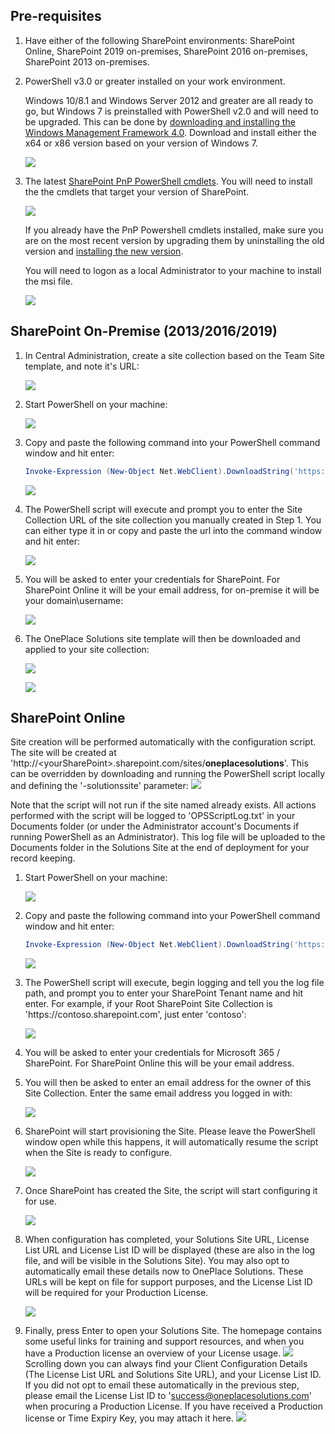 ## Pre-requisites


1.  Have either of the following SharePoint environments: SharePoint Online, SharePoint 2019 on-premises, SharePoint 2016 on-premises, SharePoint 2013
    on-premises.

2.  PowerShell v3.0 or greater installed on your work environment. 

    Windows 10/8.1 and Windows Server 2012 and greater are all ready to go, but Windows 7 is preinstalled with PowerShell v2.0 and will need to be  upgraded. This can be done by [downloading and installing the Windows Management Framework 4.0](https://www.microsoft.com/en-au/download/details.aspx?id=40855). Download and install either the x64 or x86 version based on your version of Windows 7.

    ![](./README-Images/image1.png)

3.  The latest [SharePoint PnP PowerShell cmdlets](https://github.com/SharePoint/PnP-PowerShell/releases). You will need to install the the cmdlets that target your version of SharePoint.

    ![](./README-Images/image2.png)

    If you already have the PnP Powershell cmdlets installed, make sure you are on the most recent version by upgrading them by uninstalling the old version and [installing the new version](https://github.com/SharePoint/PnP-PowerShell/releases).

    You will need to logon as a local Administrator to your machine to install the msi file.

    ![](./README-Images/image3.png)

## SharePoint On-Premise (2013/2016/2019)
1.  In Central Administration, create a site collection based on the Team Site template, and note it's URL:

    ![](./README-Images/createsitecollection-onpremise-v2.png)

2.  Start PowerShell on your machine:

    ![](./README-Images/image4.png)

3.  Copy and paste the following command into your PowerShell command
    window and hit enter:

    ```PowerShell
    Invoke-Expression (New-Object Net.WebClient).DownloadString('https://raw.githubusercontent.com/OnePlaceSolutions/OnePlaceLiveSitePnP/master/oneplaceSolutionsSite-Config-v1.ps1')
    ```

    ![](./README-Images/ps1command.png)


4.  The PowerShell script will execute and prompt you to enter the Site Collection URL of the site collection you manually created in Step 1. You can either type it in or copy and paste the url into the command window and hit enter:

    ![](./README-Images/enterurl.png)

5.  You will be asked to enter your credentials for SharePoint. For SharePoint Online it will be your email address, for on-premise it will be your domain\\username:

    ![](./README-Images/credentials.png)

6.  The OnePlace Solutions site template will then be downloaded and applied to your site collection:

    ![](./README-Images/applychanges.png)

    ![](./README-Images/applyingchangestosite.png)
	
## SharePoint Online
Site creation will be performed automatically with the configuration script. The site will be created at 'http://&lt;yourSharePoint&gt;&#46;sharepoint&#46;com/sites/<b>oneplacesolutions</b>'. This can be overridden by downloading and running the PowerShell script locally and defining the '-solutionssite' parameter:
![](./README-Images/scriptoverrideSPO.png)

Note that the script will not run if the site named already exists.
All actions performed with the script will be logged to 'OPSScriptLog.txt' in your Documents folder (or under the Administrator account's Documents if running PowerShell as an Administrator). This log file will be uploaded to the Documents folder in the Solutions Site at the end of deployment for your record keeping.



1.  Start PowerShell on your machine:

    ![](./README-Images/image4.png)

2.  Copy and paste the following command into your PowerShell command
    window and hit enter:

    ```PowerShell
    Invoke-Expression (New-Object Net.WebClient).DownloadString('https://raw.githubusercontent.com/OnePlaceSolutions/OnePlaceLiveSitePnP/master/oneplaceSolutionsSite-Config-v3-SPO-modern.ps1')
    ```

    ![](./README-Images/invokestringSPO.png)


3.  The PowerShell script will execute, begin logging and tell you the log file path, and prompt you to enter your SharePoint Tenant name and hit enter. For example, if your Root SharePoint Site Collection is 'https://contoso&#46;sharepoint&#46;com', just enter 'contoso':

    ![](./README-Images/entertenantSPO.png)

4.  You will be asked to enter your credentials for Microsoft 365 \/ SharePoint. For SharePoint Online this will be your email address.

5.  You will then be asked to enter an email address for the owner of this Site Collection. Enter the same email address you logged in with:

    ![](./README-Images/enterownerSPO.png)

6.  SharePoint will start provisioning the Site. Please leave the PowerShell window open while this happens, it will automatically resume the script when the Site is ready to configure.

    ![](./README-Images/sitecreationSPO.png)

7.  Once SharePoint has created the Site, the script will start configuring it for use.

    ![](./README-Images/siteconfigurationSPO.png)
	
8.  When configuration has completed, your Solutions Site URL, License List URL and License List ID will be displayed (these are also in the log file, and will be visible in the Solutions Site). You may also opt to automatically email these details now to OnePlace Solutions. These URLs will be kept on file for support purposes, and the License List ID will be required for your Production License.

    ![](./README-Images/configurationcompleteSPO.png)
9.  Finally, press Enter to open your Solutions Site.
	The homepage contains some useful links for training and support resources, and when you have a Production license an overview of your License usage.
    ![](./README-Images/solutionssiteSPO.png)
	Scrolling down you can always find your Client Configuration Details (The License List URL and Solutions Site URL), and your License List ID. If you did not opt to email these automatically in the previous step, please email the License List ID to 'success@oneplacesolutions.com' when procuring a Production License. If you have received a Production license or Time Expiry Key, you may attach it here.
    ![](./README-Images/solutionssitedetailsSPO.png)
